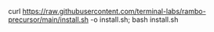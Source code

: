 curl https://raw.githubusercontent.com/terminal-labs/rambo-precursor/main/install.sh -o install.sh; bash install.sh
